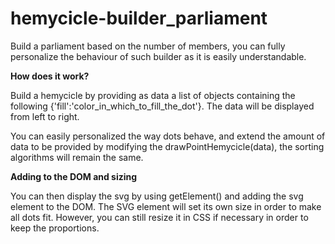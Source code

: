 # hemycicle-builder_parliament
Build a parliament based on the number of members, you can fully personalize the behaviour of such builder as it is easily understandable.

**How does it work?**

Build a hemycicle by providing as data a list of objects containing the following {'fill':'color_in_which_to_fill_the_dot'}. The data will be displayed from left to right.

You can easily personalized the way dots behave, and extend the amount of data to be provided by modifying the drawPointHemycicle(data), the sorting algorithms will remain the same.

**Adding to the DOM and sizing**

You can then display the svg by using getElement() and adding the svg element to the DOM. The SVG element will set its own size in order to make all dots fit. However, you can still resize it in CSS if necessary in order to keep the proportions.
